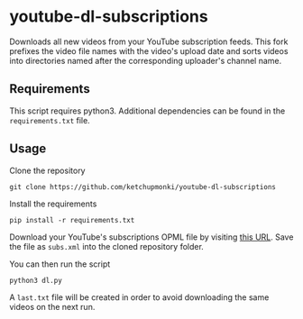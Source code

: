 # youtube-dl-subscriptions

Downloads all new videos from your YouTube subscription feeds.
 This fork prefixes the video file names with the video's upload date and sorts videos into directories named after the corresponding uploader's channel name.


## Requirements

This script requires python3. Additional dependencies can be found in the `requirements.txt` file.


## Usage

Clone the repository

    git clone https://github.com/ketchupmonki/youtube-dl-subscriptions

Install the requirements

    pip install -r requirements.txt

Download your YouTube's subscriptions OPML file by visiting [this URL](https://www.youtube.com/subscription_manager?action_takeout=1). Save the file as `subs.xml` into the cloned repository folder.

You can then run the script

    python3 dl.py

A `last.txt` file will be created in order to avoid downloading the same videos on the next run.
